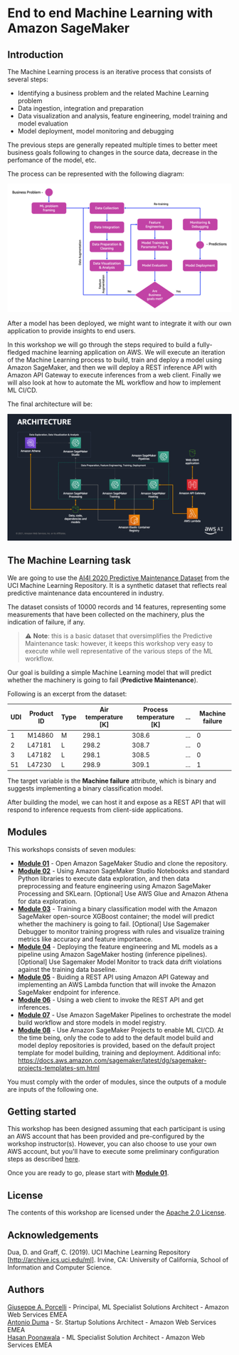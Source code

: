 # End to end Machine Learning with Amazon SageMaker

## Introduction

The Machine Learning process is an iterative process that consists of several steps:

- Identifying a business problem and the related Machine Learning problem
- Data ingestion, integration and preparation
- Data visualization and analysis, feature engineering, model training and model evaluation
- Model deployment, model monitoring and debugging

The previous steps are generally repeated multiple times to better meet business goals following to changes in the source data, decrease in the perfomance of the model, etc.

The process can be represented with the following diagram:

<img src="images/ml_process.png" alt="ML Process" />

After a model has been deployed, we might want to integrate it with our own application to provide insights to end users.

In this workshop we will go through the steps required to build a fully-fledged machine learning application on AWS. We will execute an iteration of the Machine Learning process to build, train and deploy a model using Amazon SageMaker, and then we will deploy a REST inference API with Amazon API Gateway to execute inferences from a web client. Finally we will also look at how to automate the ML workflow and how to implement ML CI/CD.

The final architecture will be:

<img src="images/architecture.png" alt="Architecture" />

## The Machine Learning task

We are going to use the <a href="https://archive.ics.uci.edu/ml/datasets/AI4I+2020+Predictive+Maintenance+Dataset">AI4I 2020 Predictive Maintenance Dataset</a> from the UCI Machine Learning Repository. It is a synthetic dataset that reflects real predictive maintenance data encountered in industry.

The dataset consists of 10000 records and 14 features, representing some measurements that have been collected on the machinery, plus the indication of failure, if any.

> ⚠️ **Note**: this is a basic dataset that oversimplifies the Predictive Maintenance task: however, it keeps this workshop very easy to execute while well representative of the various steps of the ML workflow.

Our goal is building a simple Machine Learning model that will predict whether the machinery is going to fail (<b>Predictive Maintenance</b>).

Following is an excerpt from the dataset:

|UDI|Product ID|Type|Air temperature [K]|Process temperature [K]|...|Machine failure|
|-------|-------|-------|-------|-------|-------|-------|
|1|M14860|M|298.1|308.6|...|0|
|2|L47181|L|298.2|308.7|...|0|
|3|L47182|L|298.1|308.5|...|0|
|51|L47230|L|298.9|309.1|...|1|

The target variable is the **Machine failure** attribute, which is binary and suggests implementing a binary classification model.

After building the model, we can host it and expose as a REST API that will respond to inference requests from client-side applications.

## Modules

This workshops consists of seven modules:

- <a href="01_configure_sagemaker_studio/">**Module 01**</a> - Open Amazon SageMaker Studio and clone the repository.
- <a href="02_data_exploration_and_feature_eng/">**Module 02**</a> - Using Amazon SageMaker Studio Notebooks and standard Python libraries to execute data exploration, and then data preprocessing and feature engineering using Amazon SageMaker Processing and SKLearn. [Optional] Use AWS Glue and Amazon Athena for data exploration.
- <a href="03_train_model/">**Module 03**</a> - Training a binary classification model with the Amazon SageMaker open-source XGBoost container; the model will predict whether the machinery is going to fail. [Optional] Use Sagemaker Debugger to monitor training progress with rules and visualize training metrics like accuracy and feature importance.
- <a href="04_deploy_model/">**Module 04**</a> - Deploying the feature engineering and ML models as a pipeline using Amazon SageMaker hosting (inference pipelines). [Optional] Use Sagemaker Model Monitor to track data drift violations against the training data baseline.
- <a href="05_API_Gateway_and_Lambda/">**Module 05**</a> - Buiding a REST API using Amazon API Gateway and implementing an AWS Lambda function that will invoke the Amazon SageMaker endpoint for inference.
- <a href="06_invoke_API/">**Module 06**</a> - Using a web client to invoke the REST API and get inferences.
- <a href="07_workflow/">**Module 07**</a> - Use Amazon SageMaker Pipelines to orchestrate the model build workflow and store models in model registry.
- <a href="08_projects/">**Module 08**</a> - Use Amazon SageMaker Projects to enable ML CI/CD. At the time being, only the code to add to the default model build and model deploy repositories is provided, based on the default project template for model building, training and deployment. Additional info: https://docs.aws.amazon.com/sagemaker/latest/dg/sagemaker-projects-templates-sm.html

You must comply with the order of modules, since the outputs of a module are inputs of the following one.

## Getting started

This workshop has been designed assuming that each participant is using an AWS account that has been provided and pre-configured by the workshop instructor(s). However, you can also choose to use your own AWS account, but you'll have to execute some preliminary configuration steps as described <a href="setup/">here</a>.

Once you are ready to go, please start with <a href="01_configure_sagemaker_studio/">**Module 01**</a>.

## License

The contents of this workshop are licensed under the [Apache 2.0 License](./LICENSE).

## Acknowledgements

Dua, D. and Graff, C. (2019). UCI Machine Learning Repository [http://archive.ics.uci.edu/ml]. Irvine, CA: University of California, School of Information and Computer Science.

## Authors

[Giuseppe A. Porcelli](https://it.linkedin.com/in/giuporcelli) - Principal, ML Specialist Solutions Architect - Amazon Web Services EMEA<br />
[Antonio Duma](https://it.linkedin.com/in/antoniod82) - Sr. Startup Solutions Architect - Amazon Web Services EMEA <br />
[Hasan Poonawala](https://www.linkedin.com/in/hasanp) - ML Specialist Solution Architect - Amazon Web Services EMEA <br />

